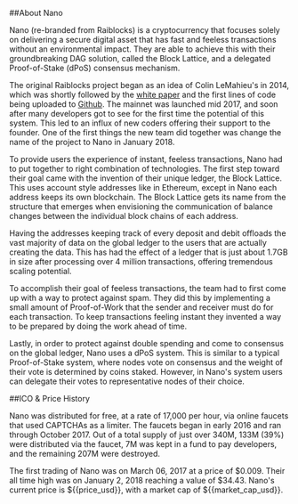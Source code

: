 ##About Nano

Nano (re-branded from Raiblocks) is a cryptocurrency that focuses solely on delivering a secure digital asset that has fast and feeless transactions without an environmental impact. They are able to achieve this with their groundbreaking DAG solution, called the Block Lattice, and a delegated Proof-of-Stake (dPoS) consensus mechanism.

The original Raiblocks project began as an idea of Colin LeMahieu's in 2014, which was shortly followed by the [white paper](https://nano.org/en/whitepaper) and the first lines of code being uploaded to [Github](https://github.com/nanocurrency/raiblocks). The mainnet was launched mid 2017, and soon after many developers got to see for the first time the potential of this system. This led to an influx of new coders offering their support to the founder. One of the first things the new team did together was change the name of the project to Nano in January 2018.

To provide users the experience of instant, feeless transactions, Nano had to put together to right combination of technologies. The first step toward their goal came with the invention of their unique ledger, the Block Lattice. This uses account style addresses like in Ethereum, except in Nano each address keeps its own blockchain. The Block Lattice gets its name from the structure that emerges when envisioning the communication of balance changes between the individual block chains of each address.

Having the addresses keeping track of every deposit and debit offloads the vast majority of data on the global ledger to the users that are actually creating the data. This has had the effect of a ledger that is just about 1.7GB in size after processing over 4 million transactions, offering tremendous scaling potential.

To accomplish their goal of feeless transactions, the team had to first come up with a way to protect against spam. They did this by implementing a small amount of Proof-of-Work that the sender and receiver must do for each transaction. To keep transactions feeling instant they invented a way to be prepared by doing the work ahead of time.

Lastly, in order to protect against double spending and come to consensus on the global ledger, Nano uses a dPoS system. This is similar to a typical Proof-of-Stake system, where nodes vote on consensus and the weight of their vote is determined by coins staked. However, in Nano's system users can delegate their votes to representative nodes of their choice.

##ICO & Price History

Nano was distributed for free, at a rate of 17,000 per hour, via online faucets that used CAPTCHAs as a limiter. The faucets began in early 2016 and ran through October 2017. Out of a total supply of just over 340M, 133M (39%) were distributed via the faucet, 7M was kept in a fund to pay developers, and the remaining 207M were destroyed.

The first trading of Nano was on March 06, 2017 at a price of $0.009. Their all time high was on January 2, 2018 reaching a value of $34.43. Nano's current price is ${{price_usd}}, with a market cap of ${{market_cap_usd}}.
